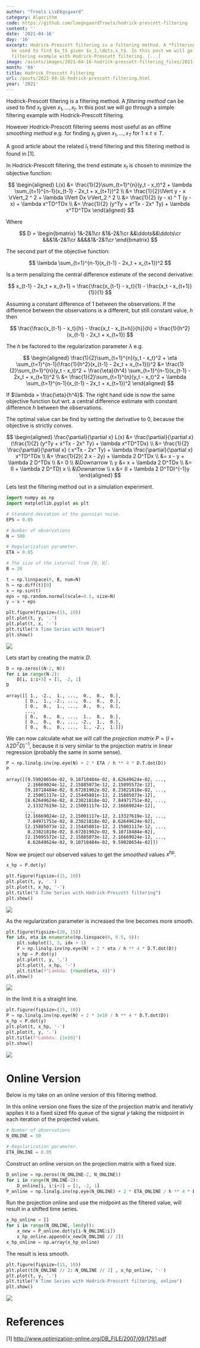 ```yaml
---
author: "Troels L\xE6gsgaard"
category: Algorithm
code: https://github.com/laegsgaardTroels/hodrick-prescott-filtering
content: ''
date: '2021-04-16'
day: '16'
excerpt: Hodrick-Prescott filtering is a filtering method. A *filtering method* can
  be used to find $x_t$ given $x_1,\dots,x_t$. In this post we will go through a simple
  filtering example with Hodrick-Prescott filtering. [...]
image: /assets/images/2021-04-16-hodrick-prescott-filtering_files/2021-04-16-hodrick-prescott-filtering_2_0.png
month: '04'
title: Hodrick Prescott Filtering
url: /posts/2021-04-16-hodrick-prescott-filtering.html
year: '2021'
---
```

Hodrick-Prescott filtering is a filtering method. A *filtering method* can be used to find $x_t$ given $x_1,\dots,x_t$. In this post we will go through a simple filtering example with Hodrick-Prescott filtering. <!--more-->

However Hodrick-Prescott filtering seems most useful as an offline *smoothing method* e.g. for finding $x_t$ given $x_1,\dots,x_T$ for $1\leq t\leq T$.

A good article about the related $l_1$ trend filtering and this filtering method is found in [1].

In Hodrick-Prescott filtering, the trend estimate $x_t$ is chosen to minimize the objective function:
    
$$
\begin{aligned}
L(x) 
&= \frac{1}{2}\sum_{t=1}^{n}(y_t - x_t)^2 + \lambda \sum_{t=1}^{n-1}(x_{t-1} - 2x_t + x_{t+1})^2 \\
&= \frac{1}{2}\lVert y - x \rVert_2 ^ 2 + \lambda \lVert Dx \rVert_2 ^ 2 \\
&= \frac{1}{2} (y - x) ^ T (y - x) + \lambda x^TD^TDx \\
&= \frac{1}{2} (y^Ty + x^Tx - 2x^ Ty) + \lambda x^TD^TDx
\end{aligned}
$$

Where 

$$
D = 
\begin{bmatrix}
1&-2&1\cr
&1&-2&1\cr
&&\ddots&&\ddots\cr
&&&1&-2&1\cr
&&&&1&-2&1\cr
\end{bmatrix}
$$

The second part of the objective function:

$$
\lambda \sum_{t=1}^{n-1}(x_{t-1} - 2x_t + x_{t+1})^2
$$

Is a term penalizing the central difference estimate of the second derivative:

$$
x_{t-1} - 2x_t + x_{t+1} = \frac{\frac{x_{t-1} - x_t}{1} - \frac{x_t - x_{t+1}}{1}}{1}
$$

Assuming a constant difference of $1$ between the observations. If the difference between the observations is a different, but still constant value, $h$ then 

$$
\frac{\frac{x_{t-1} - x_t}{h} - \frac{x_t - x_{t+h}}{h}}{h} = \frac{1}{h^2}(x_{t-1} - 2x_t + x_{t+1})
$$

The $h$ be factored to the regularization parameter $\lambda$ e.g.

$$
\begin{aligned}
\frac{1}{2}\sum_{t=1}^{n}(y_t - x_t)^2 + \eta \sum_{t=1}^{n-1}(\frac{1}{h^2}(x_{t-1} - 2x_t + x_{t+1}))^2 
&= \frac{1}{2}\sum_{t=1}^{n}(y_t - x_t)^2 + \frac{\eta}{h^4} \sum_{t=1}^{n-1}(x_{t-1} - 2x_t + x_{t+1})^2 \\
&= \frac{1}{2}\sum_{t=1}^{n}(y_t - x_t)^2 + \lambda \sum_{t=1}^{n-1}(x_{t-1} - 2x_t + x_{t+1})^2
\end{aligned}
$$

If $\lambda = \frac{\eta}{h^4}$. The right hand side is now the same objective function but wrt. a central difference estimate with constant difference $h$ between the observations. 

The optimal value can be find by setting the derivative to $0$, because the objective is strictly convex.

$$
\begin{aligned}
\frac{\partial}{\partial x} L(x)
&= \frac{\partial}{\partial x} (\frac{1}{2} (y^Ty + x^Tx - 2x^ Ty) + \lambda x^TD^TDx) \\
&= \frac{1}{2} \frac{\partial}{\partial x} ( x^Tx - 2x^ Ty) + \lambda \frac{\partial}{\partial x} x^TD^TDx \\
&= \frac{1}{2}( 2 x - 2y) + \lambda 2 D^TDx \\
&= x - y + \lambda 2 D^TDx \\
&= 0 \\
&\Downarrow \\
y
&= x + \lambda 2 D^TDx \\
&= (I + \lambda 2 D^TD) x \\
&\Downarrow \\
x &= (I + \lambda 2 D^TD)^{-1}y
\end{aligned}
$$

Lets test the filtering method out in a simulation experiment.


```python
import numpy as np
import matplotlib.pyplot as plt

# Standard deviation of the gaussian noise.
EPS = 0.05

# Number of observations
N = 500

# Regularization parameter.
ETA = 0.05

# The size of the interval from [0, B].
B = 20

t = np.linspace(0, B, num=N)
h = np.diff(t)[0]
x = np.sin(t)
eps = np.random.normal(scale=0.5, size=N)
y = x + eps

plt.figure(figsize=(15, 10))
plt.plot(t, y, '.')
plt.plot(t, x, '-')
plt.title("A Time Series with Noise")
plt.show()
```


    
![](/assets/images/2021-04-16-hodrick-prescott-filtering_files/2021-04-16-hodrick-prescott-filtering_2_0.png)
    


Lets start by creating the matrix $D$.


```python
D = np.zeros((N-2, N))
for i in range(N-2):
    D[i, i:i+3] = [1, -2, 1]
D
```




    array([[ 1., -2.,  1., ...,  0.,  0.,  0.],
           [ 0.,  1., -2., ...,  0.,  0.,  0.],
           [ 0.,  0.,  1., ...,  0.,  0.,  0.],
           ...,
           [ 0.,  0.,  0., ...,  1.,  0.,  0.],
           [ 0.,  0.,  0., ..., -2.,  1.,  0.],
           [ 0.,  0.,  0., ...,  1., -2.,  1.]])



We can now calculate what we will call the *projection matrix* $P = (I + \lambda 2 D^TD)^{-1}$, because it is very similar to the projection matrix in linear regression (probably the same in some sense).


```python
P = np.linalg.inv(np.eye(N) + 2 * ETA / h ** 4 * D.T.dot(D))
P
```




    array([[9.59020654e-02, 9.10718484e-02, 8.62649624e-02, ...,
            2.16669024e-12, 2.15885073e-12, 2.15095572e-12],
           [9.10718484e-02, 8.67281902e-02, 8.23821818e-02, ...,
            2.15001117e-12, 2.15445881e-12, 2.15885073e-12],
           [8.62649624e-02, 8.23821818e-02, 7.84971751e-02, ...,
            2.13327619e-12, 2.15001117e-12, 2.16669024e-12],
           ...,
           [2.16669024e-12, 2.15001117e-12, 2.13327619e-12, ...,
            7.84971751e-02, 8.23821818e-02, 8.62649624e-02],
           [2.15885073e-12, 2.15445881e-12, 2.15001117e-12, ...,
            8.23821818e-02, 8.67281902e-02, 9.10718484e-02],
           [2.15095572e-12, 2.15885073e-12, 2.16669024e-12, ...,
            8.62649624e-02, 9.10718484e-02, 9.59020654e-02]])



Now we project our observed values to get the *smoothed* values $x^{hp}$.


```python
x_hp = P.dot(y)
```


```python
plt.figure(figsize=(15, 10))
plt.plot(t, y, '.')
plt.plot(t, x_hp, '-')
plt.title("A Time Series with Hodrick-Prescott filtering")
plt.show()
```


    
![](/assets/images/2021-04-16-hodrick-prescott-filtering_files/2021-04-16-hodrick-prescott-filtering_9_0.png)
    


As the regularization parameter is increased the line becomes more smooth.


```python
plt.figure(figsize=(20, 15))
for idx, eta in enumerate(np.linspace(0, 0.5, 9)):
    plt.subplot(3, 3, idx + 1)
    P = np.linalg.inv(np.eye(N) + 2 * eta / h ** 4 * D.T.dot(D))
    x_hp = P.dot(y)
    plt.plot(t, y, '.')
    plt.plot(t, x_hp, '-')
    plt.title(f"Lambda: {round(eta, 4)}")
plt.show()
```


    
![](/assets/images/2021-04-16-hodrick-prescott-filtering_files/2021-04-16-hodrick-prescott-filtering_11_0.png)
    


In the limit it is a straight line.


```python
plt.figure(figsize=(15, 10))
P = np.linalg.inv(np.eye(N) + 2 * 1e10 / h ** 4 * D.T.dot(D))
x_hp = P.dot(y)
plt.plot(t, x_hp, '-')
plt.plot(t, y, '.')
plt.title(f"Lambda: {1e10}")
plt.show()
```


    
![](/assets/images/2021-04-16-hodrick-prescott-filtering_files/2021-04-16-hodrick-prescott-filtering_13_0.png)
    


# Online Version

Below is my take on an online version of this filtering method. 

In this online version one fixes the size of the projection matrix and iterativly applies it to a fixed sized fifo queue of the signal $y$ taking the midpoint in each iteration of the projected values.


```python
# Number of observations
N_ONLINE = 50

# Regularization parameter.
ETA_ONLINE = 0.05
```

Construct an online version on the projection matrix with a fixed size.


```python
D_online = np.zeros((N_ONLINE-2, N_ONLINE))
for i in range(N_ONLINE-2):
    D_online[i, i:i+3] = [1, -2, 1]
P_online = np.linalg.inv(np.eye(N_ONLINE) + 2 * ETA_ONLINE / h ** 4 * D_online.T.dot(D_online))
```

Run the projection online and use the midpoint as the filtered value, will result in a shifted time series.


```python
x_hp_online = []
for i in range(N_ONLINE, len(y)):
    x_new = P_online.dot(y[i-N_ONLINE:i])
    x_hp_online.append(x_new[N_ONLINE // 2])
x_hp_online = np.array(x_hp_online)
```

The result is less smooth.


```python
plt.figure(figsize=(15, 10))
plt.plot(t[N_ONLINE // 2:-N_ONLINE // 2] , x_hp_online, '-')
plt.plot(t, y, '.')
plt.title("A Time Series with Hodrick-Prescott filtering, online")
plt.show()
```


    
![](/assets/images/2021-04-16-hodrick-prescott-filtering_files/2021-04-16-hodrick-prescott-filtering_21_0.png)
    


# References

[1] http://www.optimization-online.org/DB_FILE/2007/09/1791.pdf
